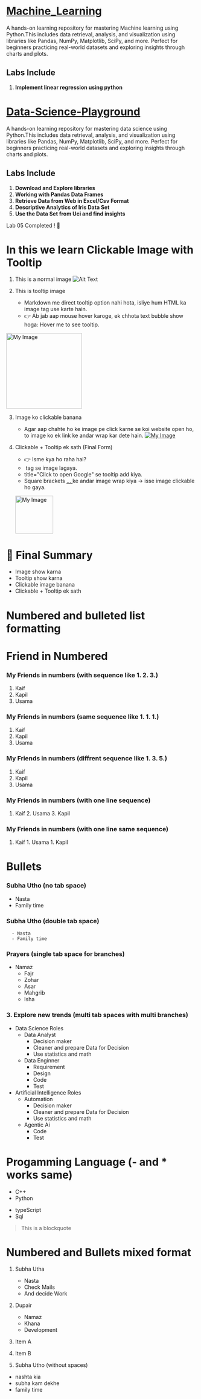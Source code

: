 # [Machine_Learning](https://colab.research.google.com/drive/1Mtlveuur_5flyzxN6bfArCC-ZRZ-o-Oh#scrollTo=_qNSJKJURKK0)
A hands-on learning repository for mastering Machine learning using Python.This includes data retrieval, analysis, and visualization using libraries like Pandas, NumPy, Matplotlib, SciPy, and more. Perfect for beginners practicing real-world datasets and exploring insights through charts and plots.


## **Labs Include**
1. **Implement linear regression using python**   


# [Data-Science-Playground](https://colab.research.google.com/drive/1e4OPmfy5Fbq7PQ19Vfczdjj7bdFjwzHY?usp=sharing)
A hands-on learning repository for mastering data science using Python.This includes data retrieval, analysis, and visualization using libraries like Pandas, NumPy, Matplotlib, SciPy, and more. Perfect for beginners practicing real-world datasets and exploring insights through charts and plots.


## **Labs Include**
1. **Download and Explore libraries**   
2. **Working with Pandas Data Frames**    
3. **Retrieve Data from Web in Excel/Csv Format**    
4. **Descriptive Analytics of Iris Data Set**
5. **Use the Data Set from Uci and find insights**    


Lab 05 Completed ! 🚀

# **In this we learn Clickable Image with Tooltip**
1. This is a normal image
![Alt Text](https://images.pexels.com/photos/33434135/pexels-photo-33434135.jpeg)

2. This is tooltip image
   - Markdown me direct tooltip option nahi hota, isliye hum HTML ka image tag use karte hain.
   - 👉 Ab jab aap mouse hover karoge, ek chhota text bubble show hoga: Hover me to see tooltip.
 <img src="https://images.pexels.com/photos/33814228/pexels-photo-33814228.jpeg" alt="My Image" title="Hover me to see tooltip" width="200"/>

3. Image ko clickable banana
   - Agar aap chahte ho ke image pe click karne se koi website open ho, to image ko ek link ke andar wrap kar dete hain.
   [![My Image](https://images.pexels.com/photos/33434135/pexels-photo-33434135.jpeg)](https://google.com)

5. Clickable + Tooltip ek sath (Final Form)
   - 👉 Isme kya ho raha hai?
   - <img> tag se image lagaya.
   - title="Click to open Google" se tooltip add kiya.
   - Square brackets [ ... ](https://google.com) ke andar image wrap kiya → isse image clickable ho gaya.
   
   [<img src="https://images.pexels.com/photos/607812/pexels-photo-607812.jpeg" alt="My Image" title="Click to open Google" width="100"/>](https://google.com)


# 🎯 Final Summary

- Image show karna 
- Tooltip show karna 
- Clickable image banana 
- Clickable + Tooltip ek sath

# Numbered and bulleted list formatting

# Friend in Numbered

### My Friends in numbers (with sequence like 1. 2. 3.)
1. Kaif 
2. Kapil
3. Usama
### My Friends in numbers (same sequence like 1. 1. 1.)
1. Kaif 
1. Kapil
1. Usama
### My Friends in numbers (diffrent sequence like 1. 3. 5.)
1. Kaif
3. Kapil
5. Usama

### My Friends in numbers (with one line sequence)
1. Kaif 2. Usama 3. Kapil
### My Friends in numbers (with one line same sequence)
1. Kaif 1. Usama 1. Kapil


# Bullets
### Subha Utho (no tab space)
- Nasta 
- Family time

### Subha Utho (double tab space)
      - Nasta
      - Family time

### Prayers (single tab space for branches)
- Namaz
   - Fajr
   - Zohar
   - Asar
   - Mahgrib
   - Isha

### 3. Explore new trends (multi tab spaces with multi branches)
- Data Science Roles
   - Data Analyst
      - Decision maker
      - Cleaner and prepare Data for Decision
      - Use statistics and math
  - Data Enginner
      - Requirement
      - Design 
      - Code
      - Test
- Artificial Intelligence Roles
   - Automation
      - Decision maker
      - Cleaner and prepare Data for Decision
      - Use statistics and math
  - Agentic Ai
      - Code
      - Test
   
# Progamming Language (- and * works same)
- C++
- Python
* typeScript
* Sql

 
> This is a blockquote 


# Numbered and Bullets mixed format

1. Subha Utha
   - Nasta 
   - Check Mails
   - And decide Work
2. Dupair
   - Namaz
   - Khana
   - Development

1. Item A  
2. Item B
 
   

1. Subha Utho (without spaces)
- nashta kia 
- subha kam dekhe
- family time
